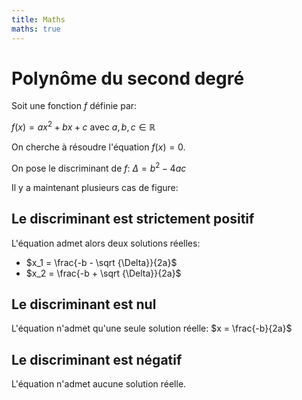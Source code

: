 ```yaml
---
title: Maths
maths: true
---
```


# Polynôme du second degré

Soit une fonction $f$ définie par:

$f(x) = ax^2 + bx + c$ avec $a, b, c \in \mathbb{R}$

On cherche à résoudre l'équation $f(x) = 0$.

On pose le discriminant de $f$: $\Delta = b^2 - 4ac$

Il y a maintenant plusieurs cas de figure:

## Le discriminant est strictement positif

L'équation admet alors deux solutions réelles:

- $x_1 = \frac{-b - \sqrt {\Delta}}{2a}$
- $x_2 = \frac{-b + \sqrt {\Delta}}{2a}$

## Le discriminant est nul

L'équation n'admet qu'une seule solution réelle: $x = \frac{-b}{2a}$

## Le discriminant est négatif

L'équation n'admet aucune solution réelle.
